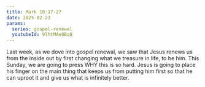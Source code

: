 ```yaml
---
title: Mark 10:17-27
date: 2025-02-23
params:
  series: gospel-renewal
  youtubeId: 9lhtMAe0Bq8
---
```


Last week, as we dove into gospel renewal, we saw that Jesus renews us from the inside out by first changing what we treasure in life, to be him. This Sunday, we are going to press WHY this is so hard. Jesus is going to place his finger on the main thing that keeps us from putting him first so that he can uproot it and give us what is infinitely better.
